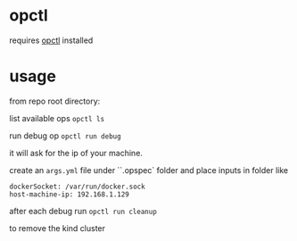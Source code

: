 # opctl

requires [opctl](https://opctl.io/docs/getting-started/opctl.html) installed

# usage

from repo root directory:

list available ops
`opctl ls`

run debug op
`opctl run debug`

it will ask for the ip of your machine.

create an `args.yml` file under ``.opspec` folder and place inputs in folder like

```
dockerSocket: /var/run/docker.sock
host-machine-ip: 192.168.1.129
```

after each debug run
`opctl run cleanup`

to remove the kind cluster
